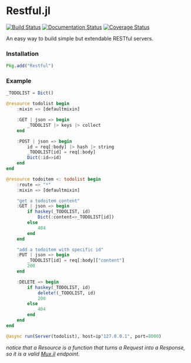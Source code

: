 Restful.jl
=============================================

[![Build Status](https://travis-ci.org/ylxdzsw/Restful.jl.svg?branch=master)](https://travis-ci.org/ylxdzsw/Restful.jl)
[![Documentation Status](https://readthedocs.org/projects/restfuljl/badge/?version=latest)](http://restfuljl.readthedocs.org/en/latest/?badge=latest)
[![Coverage Status](https://coveralls.io/repos/github/ylxdzsw/Restful.jl/badge.svg?branch=master)](https://coveralls.io/github/ylxdzsw/Restful.jl?branch=master)

An easy way to build simple but extendable RESTful servers.

### Installation

```julia
Pkg.add("Restful")
```

### Example

```julia
_TODOLIST = Dict()

@resource todolist begin
    :mixin => [defaultmixin]

    :GET | json => begin
        _TODOLIST |> keys |> collect
    end

    :POST | json => begin
        id = req[:body] |> hash |> string
        _TODOLIST[id] = req[:body]
        Dict(:id=>id)
    end
end

@resource todoitem <: todolist begin
    :route => "*"
    :mixin => [defaultmixin]

    "get a todoitem content"
    :GET | json => begin
        if haskey(_TODOLIST, id)
            Dict(:content=>_TODOLIST[id])
        else
            404
        end
    end

    "add a todoitem with specific id"
    :PUT | json => begin
        _TODOLIST[id] = req[:body]["content"]
        200
    end

    :DELETE => begin
        if haskey(_TODOLIST, id)
            delete!(_TODOLIST, id)
            200
        else
            404
        end
    end
end

@async run(Server(todolist), host=ip"127.0.0.1", port=8000)
```

_notice that a Resource is a function that turns a Request into a Response, so it is a valid [Mux.jl](https://github.com/JuliaWeb/Mux.jl) endpoint._
